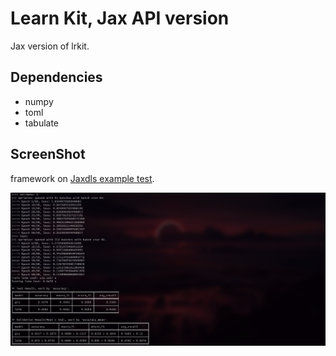 # Learn Kit, Jax API version

Jax version of lrkit. 

## Dependencies

- numpy
- toml
- tabulate

## ScreenShot

framework on [Jaxdls example test](https://github.com/HugoPhi/jaxdls.git).   

![1](./assets/1.png)
